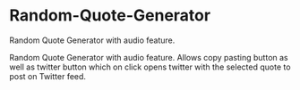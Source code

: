 # Random-Quote-Generator
Random Quote Generator with audio feature.

Random Quote Generator with audio feature.
Allows copy pasting button as well as twitter button which on click opens twitter with the selected quote to post on Twitter feed.

